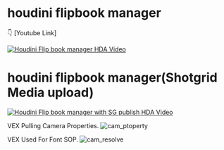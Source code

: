 # houdini flipbook manager

:point_down: [Youtube Link]

[![Houdini Flip book manager HDA Video](https://img.youtube.com/vi/hnLAP-H8VjE/0.jpg)](https://www.youtube.com/watch?v=hnLAP-H8VjE)

# houdini flipbook manager(Shotgrid Media upload)

[![Houdini Flip book manager with SG publish HDA Video](https://img.youtube.com/vi/-Dtw5MkruRU/0.jpg)](https://youtu.be/-Dtw5MkruRU)


VEX Pulling Camera Properties.
![cam_ptoperty](https://github.com/chandruvfx/houdini_flipbook_manager/assets/45536998/72fe07de-5daa-4133-aff0-81041ff89bc6)

VEX Used For Font SOP.
![cam_resolve](https://github.com/chandruvfx/houdini_flipbook_manager/assets/45536998/5a12efa7-1471-4d5b-bb78-61811a9d64ad)
